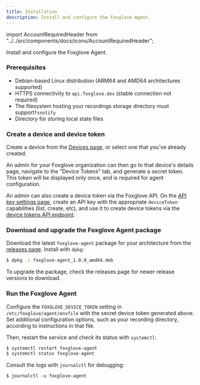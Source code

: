 ```yaml
---
title: Installation
description: Install and configure the Foxglove Agent.
---
```


import AccountRequiredHeader from "../../src/components/docs/icons/AccountRequiredHeader";

<AccountRequiredHeader badgeText="Requires Enterprise plan" />

Install and configure the Foxglove Agent.

### Prerequisites

- Debian-based Linux distribution (ARM64 and AMD64 architectures supported)
- HTTPS connectivity to `api.foxglove.dev` (stable connection not required)
- The filesystem hosting your recordings storage directory must support`fsnotify`
- Directory for storing local state files

### Create a device and device token

Create a device from the [Devices page](https://console.foxglove.dev/devices), or select one that you've already created.

An admin for your Foxglove organization can then go to that device's details page, navigate to the "Device Tokens" tab, and generate a secret token. This token will be displayed only once, and is required for agent configuration.

An admin can also create a device token via the Foxglove API. On the [API key settings page](https://console.foxglove.dev/settings/apikeys), create an API key with the appropriate `deviceToken` capabilities (list, create, etc), and use it to create device tokens via the [device tokens API endpoint](/api#tag/Device-Tokens).

### Download and upgrade the Foxglove Agent package

Download the latest `foxglove-agent` package for your architecture from the [releases page](https://github.com/foxglove/agent/releases). Install with `dpkg`:

```sh
$ dpkg -i foxglove-agent_1.0.0_amd64.deb
```

To upgrade the package, check the releases page for newer release versions to download.

### Run the Foxglove Agent

Configure the `FOXGLOVE_DEVICE_TOKEN` setting in `/etc/foxglove/agent/envfile` with the secret device token generated above. Set additional configuration options, such as your recording directory, according to instructions in that file.

Then, restart the service and check its status with `systemctl`:

```sh
$ systemctl restart foxglove-agent
$ systemctl status foxglove-agent
```

Consult the logs with `journalctl` for debugging:

```
$ journalctl -u foxglove-agent
```
